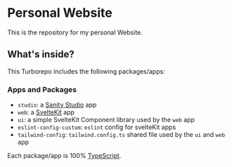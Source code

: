 # Personal Website

This is the repository for my personal Website.

## What's inside?

This Turborepo includes the following packages/apps:

### Apps and Packages

- `studio`: a [Sanity Studio](https://nextjs.org/) app
- `web`: a [SvelteKit](https://nextjs.org/) app
- `ui`: a simple SvelteKit Component library used by the `web` app
- `eslint-config-custom`: `eslint` config for svelteKit apps
- `tailwind-config`: `tailwind.config.ts` shared file used by the `ui` and `web` app

Each package/app is 100% [TypeScript](https://www.typescriptlang.org/).
